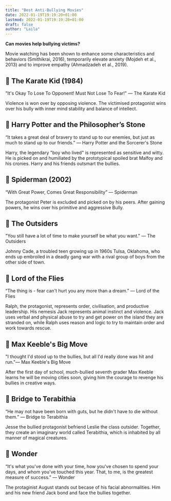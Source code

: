 ```yaml
---
title: "Best Anti-Bullying Movies"
date: 2022-01-19T19:19:20+01:00
lastmod: 2022-01-19T19:19:20+01:00
draft: false
author: "Laila"
---
```


**Can movies help bullying victims?**

Movie watching has been shown to enhance some characteristics and behaviors (Smithikrai, 2016), temporarily elevate anxiety (Mojdeh et al., 2013) and to improve empathy (Ahmadzadeh et al., 2019).


## :popcorn: The Karate Kid (1984)
"It's Okay To Lose To Opponent! Must Not Lose To Fear!" ― The Karate Kid 

Violence is won over by opposing violence. The victimised protagonist wins over his bully with inner mind stability and balance of intellect.

## :popcorn: Harry Potter and the Philosopher’s Stone
“It takes a great deal of bravery to stand up to our enemies, but just as much to stand up to our friends.” ― Harry Potter and the Sorcerer's Stone

Harry, the legendary "boy who lived" is represented as sensitive and witty. He is picked on and humiliated by the prototypical spoiled brat Malfoy and his cronies. Harry and his friends outsmart the bullies.

## :popcorn: Spiderman (2002)
“With Great Power, Comes Great Responsibility”
― Spiderman

The protagonist Peter is excluded and picked on by his peers. After gaining powers, he wins over his primitive and aggressive Bully.

## :popcorn: The Outsiders
"You still have a lot of time to make yourself be what you want." ― The Outsiders 

Johnny Cade, a troubled teen growing up in 1960s Tulsa, Oklahoma, who ends up embroiled in a deadly gang war with a rival group of boys from the other side of town.

## :popcorn: Lord of the Flies
“The thing is - fear can't hurt you any more than a dream.” ― Lord of the Flies

Ralph, the protagonist, represents order, civilisation, and productive leadership. His nemesis Jack represents animal instinct and violence. Jack uses verbal and physical abuse to try and get power on the island they are stranded on, while Ralph uses reason and logic to try to maintain order and work towards rescue.

## :popcorn: Max Keeble's Big Move
"I thought I'd stood up to the bullies, but all I'd really done was hit and run."― Max Keeble's Big Move

After the first day of school, much-bullied seventh grader Max Keeble learns he will be moving cities soon, giving him the courage to revenge his bullies in creative ways.

## :popcorn: Bridge to Terabithia
“He may not have been born with guts, but he didn't have to die without them.” ― Bridge to Terabithia

Jesse the bullied protagonist befriend Leslie the class outsider. Together, they create an imaginary world called Terabithia, which is inhabited by all manner of magical creatures.

## :popcorn: Wonder

“It's what you've done with your time, how you've chosen to spend your days, and whom you've touched this year. That, to me, is the greatest measure of success.” ― Wonder

The protaginist August stands out becase of his facial abnormalities. Him and his new friend Jack bond and face the bullies together.
